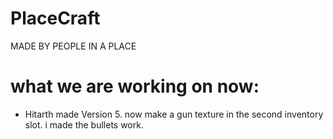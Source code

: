 # PlaceCraft
MADE BY PEOPLE IN A PLACE 

# what we are working on now:
- Hitarth made Version 5. now make a gun texture in the second inventory slot. i made the bullets work.
